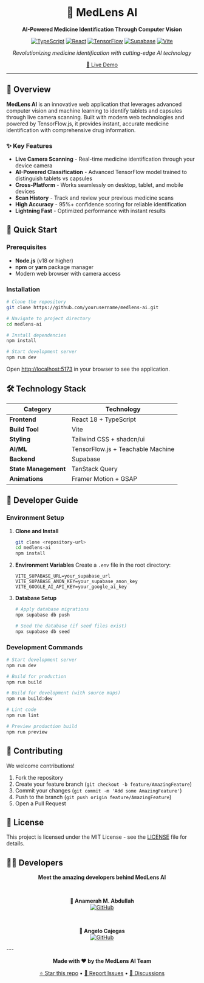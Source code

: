 <div align="center">

# 💊 MedLens AI

**AI-Powered Medicine Identification Through Computer Vision**

[![TypeScript](https://img.shields.io/badge/TypeScript-007ACC?style=for-the-badge&logo=typescript&logoColor=white)](https://www.typescriptlang.org/)
[![React](https://img.shields.io/badge/React-20232A?style=for-the-badge&logo=react&logoColor=61DAFB)](https://reactjs.org/)
[![TensorFlow](https://img.shields.io/badge/TensorFlow-FF6F00?style=for-the-badge&logo=tensorflow&logoColor=white)](https://www.tensorflow.org/)
[![Supabase](https://img.shields.io/badge/Supabase-3ECF8E?style=for-the-badge&logo=supabase&logoColor=white)](https://supabase.com/)
[![Vite](https://img.shields.io/badge/Vite-646CFF?style=for-the-badge&logo=vite&logoColor=white)](https://vitejs.dev/)

*Revolutionizing medicine identification with cutting-edge AI technology*

[🚀 Live Demo](https://clear-dose-ai.vercel.app/)

</div>

---

## 🌟 Overview

**MedLens AI** is an innovative web application that leverages advanced computer vision and machine learning to identify tablets and capsules through live camera scanning. Built with modern web technologies and powered by TensorFlow.js, it provides instant, accurate medicine identification with comprehensive drug information.

### ✨ Key Features

- **Live Camera Scanning** - Real-time medicine identification through your device camera
- **AI-Powered Classification** - Advanced TensorFlow model trained to distinguish tablets vs capsules
- **Cross-Platform** - Works seamlessly on desktop, tablet, and mobile devices
- **Scan History** - Track and review your previous medicine scans
- **High Accuracy** - 95%+ confidence scoring for reliable identification
- **Lightning Fast** - Optimized performance with instant results

## 🚀 Quick Start

### Prerequisites

- **Node.js** (v18 or higher)
- **npm** or **yarn** package manager
- Modern web browser with camera access

### Installation

```bash
# Clone the repository
git clone https://github.com/yourusername/medlens-ai.git

# Navigate to project directory
cd medlens-ai

# Install dependencies
npm install

# Start development server
npm run dev
```

Open [http://localhost:5173](http://localhost:5173) in your browser to see the application.


## 🛠️ Technology Stack

| Category | Technology 
|----------|------------
| **Frontend** | React 18 + TypeScript 
| **Build Tool** | Vite
| **Styling** | Tailwind CSS + shadcn/ui 
| **AI/ML** | TensorFlow.js + Teachable Machine
| **Backend** | Supabase 
| **State Management** | TanStack Query 
| **Animations** | Framer Motion + GSAP 

## 🔧 Developer Guide

### Environment Setup

1. **Clone and Install**
   ```bash
   git clone <repository-url>
   cd medlens-ai
   npm install
   ```

2. **Environment Variables**
   Create a `.env` file in the root directory:
   ```env
   VITE_SUPABASE_URL=your_supabase_url
   VITE_SUPABASE_ANON_KEY=your_supabase_anon_key
   VITE_GOOGLE_AI_API_KEY=your_google_ai_key
   ```

3. **Database Setup**
   ```bash
   # Apply database migrations
   npx supabase db push
   
   # Seed the database (if seed files exist)
   npx supabase db seed
   ```

### Development Commands

```bash
# Start development server
npm run dev

# Build for production
npm run build

# Build for development (with source maps)
npm run build:dev

# Lint code
npm run lint

# Preview production build
npm run preview
```

## 🤝 Contributing

We welcome contributions! 

1. Fork the repository
2. Create your feature branch (`git checkout -b feature/AmazingFeature`)
3. Commit your changes (`git commit -m 'Add some AmazingFeature'`)
4. Push to the branch (`git push origin feature/AmazingFeature`)
5. Open a Pull Request

## 📄 License

This project is licensed under the MIT License - see the [LICENSE](LICENSE) file for details.

## 👨‍💻 Developers

<div align="center">

**Meet the amazing developers behind MedLens AI**

<br>

**🚀 Anamerah M. Abdullah**  
[![GitHub](https://img.shields.io/badge/GitHub-eynabdllh-blueviolet?style=for-the-badge&logo=github&logoColor=white)](https://github.com/eynabdllh)

<br>

**🚀 Angelo Cajegas**  
[![GitHub](https://img.shields.io/badge/GitHub-acajegas62-blueviolet?style=for-the-badge&logo=github&logoColor=white)](https://github.com/acajegas62)

</div>
---

<div align="center">

**Made with ❤️ by the MedLens AI Team**

[⭐ Star this repo](https://github.com/abcajegasemerginettt-cpu/clear-dose-ai) • [🐛 Report Issues](https://github.com/abcajegasemerginettt-cpu/clear-dose-ai/issues) • [💬 Discussions](https://github.com/abcajegasemerginettt-cpu/clear-dose-ai/discussions)

</div>